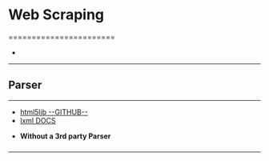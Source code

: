 # Web Scraping 
=======================


- []()
-----------------------------------------------------------------------------------------------------

## Parser
----------


- [html5lib --GITHUB--](https://github.com/html5lib/html5lib-python#html5lib)
- [lxml DOCS](https://lxml.de/4.4/lxmldoc-4.4.2.pdf)
* **Without a 3rd party Parser**


### 


-----------------------------------------------------------------------------------------------------
